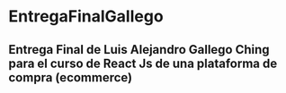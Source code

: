# EntregaFinalGallego
## Entrega Final de Luis Alejandro Gallego Ching para el curso de React Js de una plataforma de compra (ecommerce)
